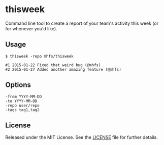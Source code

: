 # thisweek

Command line tool to create a report of your team's activity this week (or for whenever you'd like).

## Usage

```
$ thisweek -repo mhfs/thisweek

#1 2015-01-22 Fixed that weird bug (@mhfs)
#2 2015-01-27 Added another amazing feature (@mhfs)

```

## Options

```
-from YYYY-MM-DD
-to YYYY-MM-DD
-repo user/repo
-tags tag1,tag2
```

## License

Released under the MIT License. See the [LICENSE][license] file for further details.

[license]: https://github.com/mhfs/thisweek/blob/master/LICENSE
